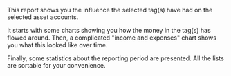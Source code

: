 This report shows you the influence the selected tag(s) have had on the selected asset accounts.

It starts with some charts showing you how the money in the tag(s) has flowed around. Then, a complicated "income and expenses" chart shows you what this looked like over time.

Finally, some statistics about the reporting period are presented. All the lists are sortable for your convenience.